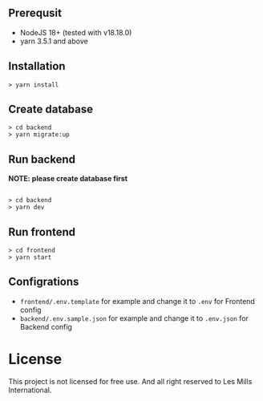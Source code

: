 ## Prerequsit

- NodeJS 18+ (tested with v18.18.0)
- yarn 3.5.1 and above

## Installation

```
> yarn install

```

## Create database

```
> cd backend
> yarn migrate:up

```

## Run backend

**NOTE: please create database first**

```

> cd backend
> yarn dev

```

## Run frontend

```
> cd frontend
> yarn start
```

## Configrations

- `frontend/.env.template` for example and change it to `.env` for Frontend config
- `backend/.env.sample.json` for example and change it to `.env.json` for Backend config

# License

This project is not licensed for free use. And all right reserved to Les Mills International.
